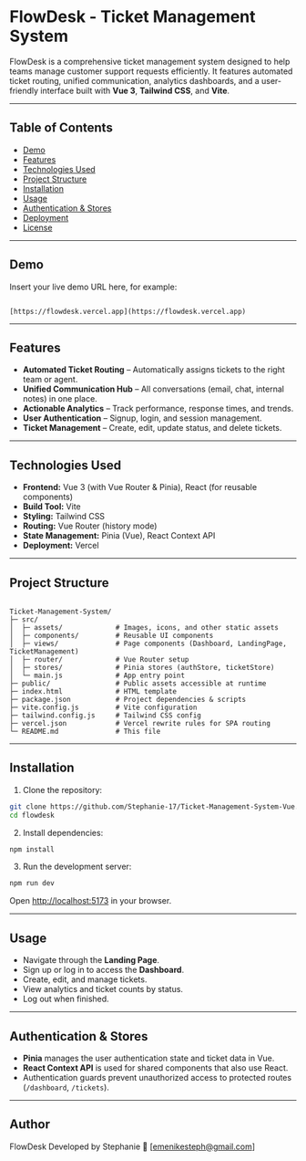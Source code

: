 
# FlowDesk - Ticket Management System

FlowDesk is a comprehensive ticket management system designed to help teams manage customer support requests efficiently. It features automated ticket routing, unified communication, analytics dashboards, and a user-friendly interface built with **Vue 3**, **Tailwind CSS**, and **Vite**.

---

## Table of Contents

- [Demo](#demo)
- [Features](#features)
- [Technologies Used](#technologies-used)
- [Project Structure](#project-structure)
- [Installation](#installation)
- [Usage](#usage)
- [Authentication & Stores](#authentication--stores)
- [Deployment](#deployment)
- [License](#license)

---

## Demo

Insert your live demo URL here, for example:

```

[https://flowdesk.vercel.app](https://flowdesk.vercel.app)

```

---

## Features

- **Automated Ticket Routing** – Automatically assigns tickets to the right team or agent.
- **Unified Communication Hub** – All conversations (email, chat, internal notes) in one place.
- **Actionable Analytics** – Track performance, response times, and trends.
- **User Authentication** – Signup, login, and session management.
- **Ticket Management** – Create, edit, update status, and delete tickets.

---

## Technologies Used

- **Frontend:** Vue 3 (with Vue Router & Pinia), React (for reusable components)
- **Build Tool:** Vite
- **Styling:** Tailwind CSS
- **Routing:** Vue Router (history mode)
- **State Management:** Pinia (Vue), React Context API
- **Deployment:** Vercel

---

## Project Structure

```

Ticket-Management-System/
├─ src/
│  ├─ assets/             # Images, icons, and other static assets
│  ├─ components/         # Reusable UI components
│  ├─ views/              # Page components (Dashboard, LandingPage, TicketManagement)
│  ├─ router/             # Vue Router setup
│  ├─ stores/             # Pinia stores (authStore, ticketStore)
│  └─ main.js             # App entry point
├─ public/                # Public assets accessible at runtime
├─ index.html             # HTML template
├─ package.json           # Project dependencies & scripts
├─ vite.config.js         # Vite configuration
├─ tailwind.config.js     # Tailwind CSS config
├─ vercel.json            # Vercel rewrite rules for SPA routing
└─ README.md              # This file

````

---

## Installation

1. Clone the repository:

```bash
git clone https://github.com/Stephanie-17/Ticket-Management-System-Vue.git
cd flowdesk
````

2. Install dependencies:

```bash
npm install
```

3. Run the development server:

```bash
npm run dev
```

Open [http://localhost:5173](http://localhost:5173) in your browser.

---

## Usage

* Navigate through the **Landing Page**.
* Sign up or log in to access the **Dashboard**.
* Create, edit, and manage tickets.
* View analytics and ticket counts by status.
* Log out when finished.

---

## Authentication & Stores

* **Pinia** manages the user authentication state and ticket data in Vue.
* **React Context API** is used for shared components that also use React.
* Authentication guards prevent unauthorized access to protected routes (`/dashboard`, `/tickets`).


---

## Author

FlowDesk Developed by Stephanie
📧 [emenikesteph@gmail.com]
